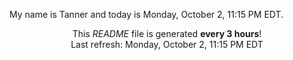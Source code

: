 My name is Tanner and today is Monday, October 2, 11:15 PM EDT.

<p align="center">This <i>README</i> file is generated <b>every 3 hours</b>!</br>Last refresh: Monday, October 2, 11:15 PM EDT<br /></p>
